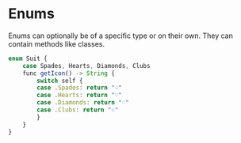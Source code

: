 # Enums

Enums can optionally be of a specific type or on their own. They can contain methods like classes.

```js
enum Suit {
    case Spades, Hearts, Diamonds, Clubs
    func getIcon() -> String {
        switch self {
        case .Spades: return "♤"
        case .Hearts: return "♡"
        case .Diamonds: return "♢"
        case .Clubs: return "♧"
        }
    }
}
```
